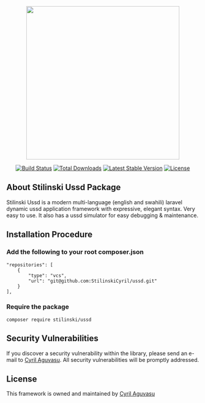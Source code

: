 <p align="center"><a href="https://laravel.com" target="_blank"><img src="https://raw.githubusercontent.com/laravel/art/master/logo-lockup/5%20SVG/2%20CMYK/1%20Full%20Color/laravel-logolockup-cmyk-red.svg" width="400"></a></p>

<p align="center">
<a href="https://travis-ci.org/laravel/framework"><img src="https://travis-ci.org/laravel/framework.svg" alt="Build Status"></a>
<a href="https://packagist.org/packages/laravel/framework"><img src="https://img.shields.io/packagist/dt/laravel/framework" alt="Total Downloads"></a>
<a href="https://packagist.org/packages/laravel/framework"><img src="https://img.shields.io/packagist/v/laravel/framework" alt="Latest Stable Version"></a>
<a href="https://packagist.org/packages/laravel/framework"><img src="https://img.shields.io/packagist/l/laravel/framework" alt="License"></a>
</p>

## About Stilinski Ussd Package

Stilinski Ussd is a modern multi-language (english and swahili) laravel dynamic ussd application framework with expressive, elegant syntax. Very easy to use. It also has a ussd simulator for  easy debugging & maintenance.

## Installation Procedure

### Add the following to your root composer.json

    "repositories": [
        {
            "type": "vcs",
            "url": "git@github.com:StilinskiCyril/ussd.git"
        }
    ],

### Require the package

    composer require stilinski/ussd

## Security Vulnerabilities

If you discover a security vulnerability within the library, please send an e-mail to [Cyril Aguvasu](mailto:aguvasucyril@gmail.com). All security vulnerabilities will be promptly addressed.

## License

This framework is owned and maintained by [Cyril Aguvasu](https://github.com/StilinskiCyril)